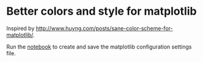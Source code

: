 # Better colors and style for matplotlib

Inspired by http://www.huyng.com/posts/sane-color-scheme-for-matplotlib/.  

Run the [notebook](https://github.com/oscar6echo/Create_matplolibrc/blob/master/Create_matplotlibrc.ipynb) to create and save the matplotlib configuration settings file.  
